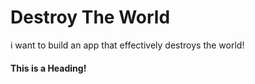 # Destroy The World
i want to build an app that effectively destroys the world!

#### This is a Heading!
